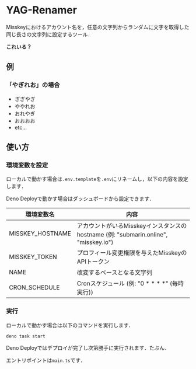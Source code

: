 # YAG-Renamer

Misskeyにおけるアカウント名を，任意の文字列からランダムに文字を取得した同じ長さの文字列に設定するツール．

**これいる？**

## 例

### 「やぎれお」の場合

- ぎぎやぎ
- ややれお
- おれやぎ
- おおおお
- etc...

## 使い方

### 環境変数を設定

ローカルで動かす場合は`.env.template`を`.env`にリネームし，以下の内容を設定します．

Deno Deployで動かす場合はダッシュボードから設定できます．

環境変数名 | 内容
-- | --
MISSKEY_HOSTNAME | アカウントがいるMisskeyインスタンスのhostname (例: "submarin.online", "misskey.io")
MISSKEY_TOKEN | プロフィール変更権限を与えたMisskeyのAPIトークン
NAME | 改変するベースとなる文字列
CRON_SCHEDULE | Cronスケジュール (例: "0 \* \* \* \*" (毎時実行))

### 実行

ローカルで動かす場合は以下のコマンドを実行します．

```sh
deno task start
```

Deno Deployではデプロイが完了し次第勝手に実行されます．たぶん．

エントリポイントは`main.ts`です．
